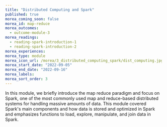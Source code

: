 ```yaml
---
title: "Distributed Computing and Spark"
published: true
morea_coming_soon: false
morea_id: map-reduce
morea_outcomes:
  - outcome-module-3
morea_readings:
  - reading-spark-introduction-1
  - reading-spark-introduction-2
morea_experiences:
morea_type: module
morea_icon_url: /morea/3_distributed_computing_spark/dist_computing.jpg
morea_start_date: "2022-09-05"
morea_end_date: "2022-09-16"
morea_labels:
morea_sort_order: 3
---
```


In this module, we briefly introduce the map reduce paradigm and focus on Spark, one of the most commonly used map and reduce-based distributed systems for handling massive amounts of data.
This module covered Spark's main components and how data is stored and optimized in Spark and emphasizes functions to load, explore, manipulate, and join data in Spark.


